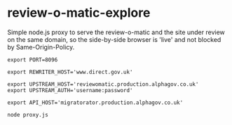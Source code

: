 review-o-matic-explore
======================

Simple node.js proxy to serve the review-o-matic and the site under review on the same domain, so the side-by-side browser is 'live' and not blocked by Same-Origin-Policy.

    export PORT=8096

    export REWRITER_HOST='www.direct.gov.uk'

    export UPSTREAM_HOST='reviewomatic.production.alphagov.co.uk'
    export UPSTREAM_AUTH='username:password'

    export API_HOST='migratorator.production.alphagov.co.uk'

    node proxy.js
